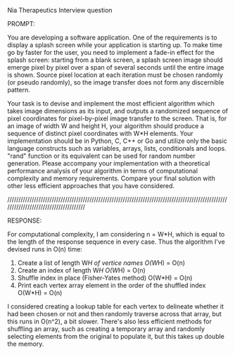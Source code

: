 Nia Therapeutics Interview question

PROMPT:

You are developing a software application. One of the requirements is to display a splash screen while your application is starting up. To make time go by faster for the user, you need to implement a fade-in effect for the splash screen: starting from a blank screen, a splash screen image should emerge pixel by pixel over a span of several seconds until the entire image is shown. Source pixel location at each iteration must be chosen randomly (or pseudo randomly), so the image transfer does not form any discernible pattern.

Your task is to devise and implement the most efficient algorithm which takes image dimensions as its input, and outputs a randomized sequence of pixel coordinates for pixel-by-pixel image transfer to the screen. That is, for an image of width W and height H, your algorithm should produce a sequence of distinct pixel coordinates with W*H elements. Your implementation should be in Python, C, C++ or Go and utilize only the basic language constructs such as variables, arrays, lists, conditionals and loops. "rand" function or its equivalent can be used for random number generation. Please accompany your implementation with a theoretical performance analysis of your algorithm in terms of computational complexity and memory requirements. Compare your final solution with other less efficient approaches that you have considered.

//////////////////////////////////////////////////////////////////////////////////////////////////////////////////////////////////////

RESPONSE:

For computational complexity, I am considering n = W*H, which is equal to the length of the response sequence in every case.
Thus the algorithm I've devised runs in O(n) time:

1. Create a list of length W*H of vertice names                         O(W*H) = O(n)
2. Create an index of length W*H                                        O(W*H) = O(n)
3. Shuffle index in place (Fisher-Yates method)                         O(W*H) = O(n)
4. Print each vertex array element in the order of the shuffled index   O(W*H) = O(n)

I considered creating a lookup table for each vertex to delineate whether it had been chosen or not and then randomly traverse across that array, but this runs in O(n^2), a bit slower.
There's also less efficient methods for shuffling an array, such as creating a temporary array and randomly selecting elements from the original to populate it, but this takes up double the memory. 
